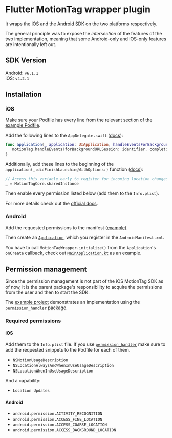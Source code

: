 # Flutter MotionTag wrapper plugin

It wraps the [iOS](https://api.motion-tag.de/developer/ios) and the [Android
SDK](https://api.motion-tag.de/developer/android) on the two platforms
respectively.

The general principle was to expose the _intersection_ of the features of the
two implementation, meaning that some Android-only and iOS-only features are
intentionally left out.

## SDK Version
Android: `v6.1.1`\
iOS: `v4.2.1`


## Installation
### iOS
Make sure your Podfile has every line from the relevant section of the [example
Podfile](example/ios/Podfile#L37-L62).

Add the following lines to the `AppDelegate.swift`
([docs](https://api.motion-tag.de/developer/ios#6-setup)):
```swift
func application(_ application: UIApplication, handleEventsForBackgroundURLSession identifier: String, completionHandler: @escaping () -> Void) {
   motionTag.handleEvents(forBackgroundURLSession: identifier, completionHandler: completionHandler)
}
```

Additionally, add these lines to the beginning of the
`application(_:didFinishLaunchingWithOptions:)` function
([docs](https://api.motion-tag.de/developer/ios#6-setup)):

```swift
// Access this variable early to register for incoming location changes, see https://api.motion-tag.de/developer/ios#6-setup
_ = MotionTagCore.sharedInstance
```

Then enable every permission listed below (add them to the `Info.plist`).

For more details check out the [official
docs](https://api.motion-tag.de/developer/ios#6-setup).

### Android
Add the requested permissions to the manifest
([example](example/android/app/src/main/AndroidManifest.xml#L4-L7)).

Then create an
[`Application`](https://developer.android.com/reference/android/app/Application),
which you register in the `AndroidManifest.xml`.

You have to call `MotionTagWrapper.initialize()` from the `Application`'s
`onCreate` callback, check out
[`MainApplication.kt`](example/android/app/src/main/kotlin/de/carmino/motiontag_example/MainApplication.kt)
as an example.

## Permission management
Since the permission management is not part of the iOS MotionTag SDK as of now,
it is the parent package's responsibility to acquire the permissions from the
user and then to start the SDK.

The [example project](example) demonstrates an implementation using the
[`permission_handler`](https://pub.dev/packages/permission_handler) package.

### Required permissions
#### iOS
Add them to the `Info.plist` file. If you use
[`permission_handler`](https://pub.dev/packages/permission_handler) make sure to
add the requested snippets to the Podfile for each of them.
- `NSMotionUsageDescription`
- `NSLocationAlwaysAndWhenInUseUsageDescription`
- `NSLocationWhenInUseUsageDescription`

And a capability:
- `Location Updates`

#### Android
- `android.permission.ACTIVITY_RECOGNITION`
- `android.permission.ACCESS_FINE_LOCATION`
- `android.permission.ACCESS_COARSE_LOCATION`
- `android.permission.ACCESS_BACKGROUND_LOCATION`

